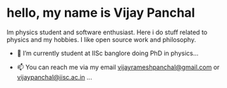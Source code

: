 # hello, my name is Vijay Panchal

Im physics student and software enthusiast. Here i do stuff related to physics and my hobbies. I like open source work and philosophy.

- 🌱 I’m currently student at IISc banglore doing PhD in physics...

- 📫 You can reach me via my email vijayrameshpanchal@gmail.com or vijaypanchal@iisc.ac.in ...

<!---
vijaypanchalr3/vijaypanchalr3 is a ✨ special ✨ repository because its `README.md` (this file) appears on your GitHub profile.
You can click the Preview link to take a look at your changes.
--->
